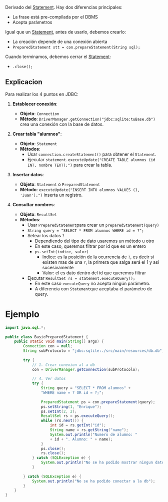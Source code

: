 
Derivado del [Statement](0.%20Statements.md). Hay dos diferencias principales:
- La frase está pre-compilada por el DBMS
- Acepta parámetros

Igual que un [Statement](0.%20Statements.md#Métodos), antes de usarlo, debemos crearlo:
- La creación depende de una conexión abierta
- `PreparedStatement stt = con.prepareStatement(String sql);`

Cuando terminamos, debemos cerrar el [Statement](0.%20Statements.md):
- `.close();`

## Explicacion
Para realizar los 4 puntos en JDBC:

1. **Establecer conexión**: 
   - **Objeto**: `Connection`
   - **Método**: `DriverManager.getConnection("jdbc:sqlite:tuBase.db")` crea una conexión con la base de datos.

2. **Crear tabla "alumnos"**: 
   - **Objeto**: `Statement`
   - **Métodos**: 
     - Usar `connection.createStatement()` para obtener el `Statement`.
     - Ejecutar `statement.executeUpdate("CREATE TABLE alumnos (id INT, nombre TEXT);")` para crear la tabla.

3. **Insertar datos**: 
   - **Objeto**: `Statement` o `PreparedStatement`
   - **Método**: `executeUpdate("INSERT INTO alumnos VALUES (1, 'Juan');")` inserta un registro.

4. **Consultar nombres**:
   - **Objeto**: `ResultSet`
   - **Métodos**:
	   - Usar `PreparedStatement`para crear un `preparedStatement(query)`
	   - `String query = "SELECT * FROM alumnos WHERE id = ?";`
	   - Setear los datos `?`
		   - Dependiendo del tipo de dato usaremos un método u otro
		   - En este caso, queremos filtrar por id que es un entero
		   - `ps.setInt(indice, valor)`
			   - Indice: es la posición de la ocurrencia de `?`, es decir si existen mas de una `?`, la primera que salga será el 1 y así sucesivamente
			   - Valor: el es dato dentro del id que queremos filtrar
     - Ejecutar `ResultSet rs = statement.executeQuery();`
	     - En este caso `executeQuery` no acepta ningún parámetro. 
	     - A diferencia con `Statement`que aceptaba el parámetro de query.

# Ejemplo
```java
import java.sql.*;  
  
public class BasicPreparedStatement {  
    public static void main(String[] args) {  
        Connection con = null;  
        String subProtocolo = "jdbc:sqlite:./src/main/resources/db.db";  
  
        try {  
            // 1. Crear conexion al a db  
            con = DriverManager.getConnection(subProtocolo);  
  
            // 4. Ver datos  
            try {  
                String query = "SELECT * FROM alumnos" +
                "WHERE name = ? OR id = ?;";  
                
                PreparedStatement ps = con.prepareStatement(query);  
                ps.setString(1, "Enrique");  
                ps.setInt(2, 2);  
                ResultSet rs = ps.executeQuery();  
                while (rs.next()) {  
                    int id = rs.getInt("id");  
                    String name = rs.getString("name");  
                    System.out.println("Numero de alumno: " 
                    + id + ". Alumno: " + name);  
                }  
                ps.close();  
                rs.close();  
            } catch (SQLException e) {  
                System.out.println("No se ha podido mostrar ningun dato");  
            }  
  
        } catch (SQLException e) {  
            System.out.println("No se ha podido conectar a la db");  
        }  
    }  
}
```